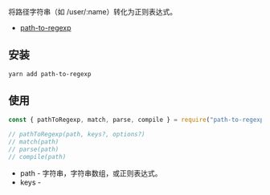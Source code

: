 将路径字符串（如 /user/:name）转化为正则表达式。  

- [path-to-regexp](https://www.npmjs.com/package/path-to-regexp)

## 安装
```
yarn add path-to-regexp
```

## 使用
```js
const { pathToRegexp, match, parse, compile } = require("path-to-regexp");
 
// pathToRegexp(path, keys?, options?)
// match(path)
// parse(path)
// compile(path)
```
- path - 字符串，字符串数组，或正则表达式。  
- keys - 
